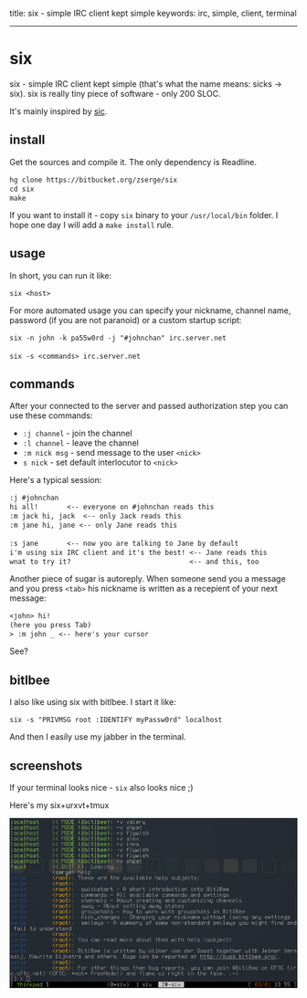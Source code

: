title: six - simple IRC client kept simple
keywords: irc, simple, client, terminal

-----

six
===

six - simple IRC client kept simple (that's what the name means: sicks ->
six). six is really tiny piece of software - only 200 SLOC.

It's mainly inspired by [sic](http://tools.suckless.org/sic).

install
-------

Get the sources and compile it. The only dependency is Readline.

	hg clone https://bitbucket.org/zserge/six
	cd six
	make

If you want to install it - copy `six` binary to your `/usr/local/bin`
folder. I hope one day I will add a `make install` rule.

usage
-----

In short, you can run it like:

	six <host>

For more automated usage you can specify your nickname, channel name,
password (if you are not paranoid) or a custom startup script:

	six -n john -k pa55w0rd -j "#johnchan" irc.server.net

	six -s <commands> irc.server.net

commands
--------

After your connected to the server and passed authorization step
you can use these commands:

* `:j channel` - join the channel
* `:l channel` - leave the channel
* `:m nick msg` - send message to the user `<nick>`
* `s nick` - set default interlocutor to `<nick>`

Here's a typical session:

	:j #johnchan
	hi all!       <-- everyone on #johnchan reads this
	:m jack hi, jack  <-- only Jack reads this
	:m jane hi, jane <-- only Jane reads this

	:s jane       <-- now you are talking to Jane by default
	i'm using six IRC client and it's the best! <-- Jane reads this
	wnat to try it?                             <-- and this, too

Another piece of sugar is autoreply. When someone send you a message
and you press `<tab>` his nickname is written as a recepient of your next
message:

	<john> hi!
	(here you press Tab)
	> :m john _ <-- here's your cursor
	
See?

bitlbee
-------

I also like using six with bitlbee. I start it like:

	six -s "PRIVMSG root :IDENTIFY myPassw0rd" localhost

And then I easily use my jabber in the terminal.

screenshots
-----------

If your terminal looks nice - `six` also looks nice ;)

Here's my six+urxvt+tmux

![screenshot](images/six.png)
